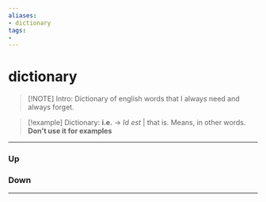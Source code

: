 ```yaml
---
aliases:
- dictionary
tags:
- 
---
```

# dictionary
> [!NOTE] Intro: 
> Dictionary of english words that I always need and always forget.


> [!example] Dictionary:
> **i.e.** -> *Id est* | that is. Means, in other words. 
> **Don't use it for examples**


***
### Up
### Down
***
